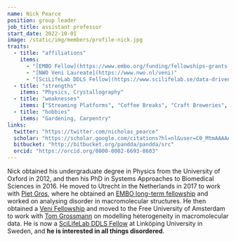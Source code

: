 ```yaml
---
name: Nick Pearce
position: group leader
job_title: assistant professor
start_date: 2022-10-01
image: /static/img/members/profile-nick.jpg
traits: 
  - title: "affiliations"
    items: 
      - "[EMBO Fellow](https://www.embo.org/funding/fellowships-grants-and-career-support/postdoctoral-fellowships/)"
      - "[NWO Veni Laureate](https://www.nwo.nl/veni)"
      - "[SciLifeLab DDLS Fellow](https://www.scilifelab.se/data-driven/fellows/)"
  - title: "strengths"
    items: "Physics, Crystallography"
  - title: "weaknesses"
    items: ["Streaming Platforms", "Coffee Breaks", "Craft Breweries", "Gamification"]
  - title: "hobbies"
    items: "Gardening, Carpentry"
links: 
  twitter: "https://twitter.com/nicholas_pearce"
  scholar: "https://scholar.google.com/citations?hl=nl&user=C0_MtmAAAAAJ"
  bitbucket: "http://bitbucket.org/pandda/pandda/src"
  orcid: "https://orcid.org/0000-0002-6693-8603"
---
```


Nick obtained his undergraduate degree in Physics from the University of Oxford in 2012, and then his PhD in Systems Approaches to Biomedical Sciences in 2016. He moved to Utrecht in the Netherlands in 2017 to work with [Piet Gros](https://www.uu.nl/staff/PGros), where he obtained an [EMBO long-term fellowship](https://www.embo.org/funding/fellowships-grants-and-career-support/postdoctoral-fellowships/) and worked on analysing disorder in macromolecular structures. He then obtained a [Veni Fellowship](https://www.nwo.nl/veni) and moved to the Free University of Amsterdam to work with [Tom Grossmann](https://research.vu.nl/en/persons/tom-grossmann) on modelling heterogeneity in macromolecular data. He is now a [SciLifeLab DDLS Fellow](https://www.scilifelab.se/data-driven/fellows/) at Linköping University in Sweden, and **he is interested in all things disordered**.
